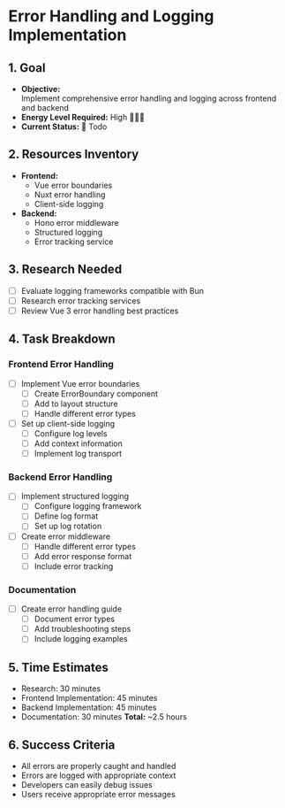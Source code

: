 # Error Handling and Logging Implementation

## 1. Goal
- **Objective:**  
  Implement comprehensive error handling and logging across frontend and backend
- **Energy Level Required:** High 🔋🔋🔋
- **Current Status:** 📌 Todo

## 2. Resources Inventory
- **Frontend:**
  - Vue error boundaries
  - Nuxt error handling
  - Client-side logging
- **Backend:**
  - Hono error middleware
  - Structured logging
  - Error tracking service

## 3. Research Needed
- [ ] Evaluate logging frameworks compatible with Bun
- [ ] Research error tracking services
- [ ] Review Vue 3 error handling best practices

## 4. Task Breakdown
### Frontend Error Handling
- [ ] Implement Vue error boundaries
  - [ ] Create ErrorBoundary component
  - [ ] Add to layout structure
  - [ ] Handle different error types
- [ ] Set up client-side logging
  - [ ] Configure log levels
  - [ ] Add context information
  - [ ] Implement log transport

### Backend Error Handling
- [ ] Implement structured logging
  - [ ] Configure logging framework
  - [ ] Define log format
  - [ ] Set up log rotation
- [ ] Create error middleware
  - [ ] Handle different error types
  - [ ] Add error response format
  - [ ] Include error tracking

### Documentation
- [ ] Create error handling guide
  - [ ] Document error types
  - [ ] Add troubleshooting steps
  - [ ] Include logging examples

## 5. Time Estimates
- Research: 30 minutes
- Frontend Implementation: 45 minutes
- Backend Implementation: 45 minutes
- Documentation: 30 minutes
**Total:** ~2.5 hours

## 6. Success Criteria
- All errors are properly caught and handled
- Errors are logged with appropriate context
- Developers can easily debug issues
- Users receive appropriate error messages 